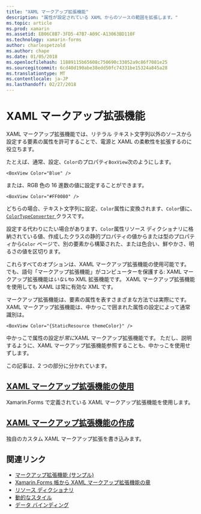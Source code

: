 ```yaml
---
title: "XAML マークアップ拡張機能"
description: "属性が設定されている XAML からのソースの範囲を拡張します。"
ms.topic: article
ms.prod: xamarin
ms.assetid: EB06C8B7-3FD5-47B7-A09C-A13063BD110F
ms.technology: xamarin-forms
author: charlespetzold
ms.author: chape
ms.date: 01/05/2018
ms.openlocfilehash: 11889115b65608c750690c33052a9c86f7081e25
ms.sourcegitcommit: 6cd40d190abe38edd50fc74331be15324a845a28
ms.translationtype: MT
ms.contentlocale: ja-JP
ms.lasthandoff: 02/27/2018
---
```

# <a name="xaml-markup-extensions"></a>XAML マークアップ拡張機能

XAML マークアップ拡張機能では、リテラル テキスト文字列以外のソースから設定する要素の属性を許可することで、電源と XAML の柔軟性を拡張するのに役立ちます。

たとえば、通常、設定、`Color`のプロパティ`BoxView`次のようにします。

```xaml
<BoxView Color="Blue" />
```

または、RGB 色の 16 進数の値に設定することができます。

```xaml
<BoxView Color="#FF0080" />
```

どちらの場合、テキスト文字列に設定、`Color`属性に変換されます、`Color`値に、 [ `ColorTypeConverter` ](https://developer.xamarin.com/api/type/Xamarin.Forms.ColorTypeConverter/)クラスです。

設定する代わりにたい場合があります、`Color`属性リソース ディクショナリに格納されている値、作成したクラスの静的プロパティの値からまたは型のプロパティから`Color` ページで、別の要素から構築された、または色合い、鮮やかさ、明るさの値を区切ります。

これらすべてのオプションは、XAML マークアップ拡張機能の使用可能です。 でも、語句「マークアップ拡張機能」がコンピューターを保護する: XAML マークアップ拡張機能は*いない*to XML 拡張機能です。 XAML マークアップ拡張機能を使用しても XAML は常に有効な XML です。 

マークアップ拡張機能は、要素の属性を表すさまざまな方法では実際にです。 XAML マークアップ拡張機能は、中かっこで囲まれた属性の設定によって通常識別は。

```xaml
<BoxView Color="{StaticResource themeColor}" />
```

中かっこで属性の設定が*常に*XAML マークアップ拡張機能です。 ただし、説明するように、XAML マークアップ拡張機能参照することも、中かっこを使用せずします。

この記事は、2 つの部分に分かれています。

## <a name="consuming-xaml-markup-extensionsconsumingmd"></a>[XAML マークアップ拡張機能の使用](consuming.md)  

Xamarin.Forms で定義されている XAML マークアップ拡張機能を使用します。

## <a name="creating-xaml-markup-extensionscreatingmd"></a>[XAML マークアップ拡張機能の作成](creating.md) 

独自のカスタム XAML マークアップ拡張を書き込みます。



## <a name="related-links"></a>関連リンク

- [マークアップ拡張機能 (サンプル)](https://developer.xamarin.com/samples/xamarin-forms/XAML/MarkupExtensions/)
- [Xamarin.Forms 帳から XAML マークアップ拡張機能の章](~/xamarin-forms/creating-mobile-apps-xamarin-forms/summaries/chapter10.md)
- [リソース ディクショナリ](~/xamarin-forms/xaml/resource-dictionaries.md)
- [動的なスタイル](~/xamarin-forms/user-interface/styles/dynamic.md)
- [データ バインディング](~/xamarin-forms/app-fundamentals/data-binding/index.md)
